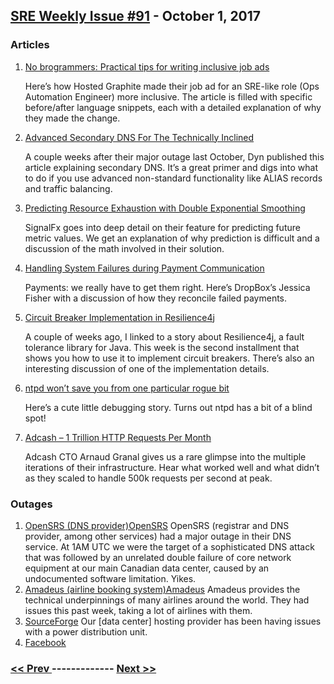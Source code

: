 ## [SRE Weekly Issue #91](https://sreweekly.com/sre-weekly-issue-91/) - October 1, 2017
### Articles

1. [No brogrammers: Practical tips for writing inclusive job ads](https://blog.hostedgraphite.com/2016/04/26/no-brogrammers-practical-tips-for-writing-inclusive-job-ads/)

    Here’s how Hosted Graphite made their job ad for an SRE-like role (Ops Automation Engineer) more inclusive. The article is filled with specific before/after language snippets, each with a detailed explanation of why they made the change.
1. [Advanced Secondary DNS For The Technically Inclined](https://dyn.com/blog/advanced-secondary-dns-for-the-technically-inclined/)

    A couple weeks after their major outage last October, Dyn published this article explaining secondary DNS. It’s a great primer and digs into what to do if you use advanced non-standard functionality like ALIAS records and traffic balancing.
1. [Predicting Resource Exhaustion with Double Exponential Smoothing](http://t.dripemail2.com/c/eyJhY2NvdW50X2lkIjoiMjY1Njc0MyIsImRlbGl2ZXJ5X2lkIjoiMTM0OTM0MDg1MSIsInVybCI6Imh0dHBzOi8vc2lnbmFsZnguY29tL2Jsb2cvcHJlZGljdGluZy1yZXNvdXJjZS1leGhhdXN0aW9uLWRvdWJsZS1leHBvbmVudGlhbC1zbW9vdGhpbmcvP19fcz1id3lrd2sxa2NjZW9nc3pxOGFidCJ9)

    SignalFx goes into deep detail on their feature for predicting future metric values. We get an explanation of why prediction is difficult and a discussion of the math involved in their solution.
1. [Handling System Failures during Payment Communication](https://blogs.dropbox.com/tech/2017/09/handling-system-failures-during-payment-communication/)

    Payments: we really have to get them right. Here’s DropBox’s Jessica Fisher with a discussion of how they reconcile failed payments.
1. [Circuit Breaker Implementation in Resilience4j](https://dzone.com/articles/circuit-breaker-implementation-in-resilience4j)

    A couple of weeks ago, I linked to a story about Resilience4j, a fault tolerance library for Java. This week is the second installment that shows you how to use it to implement circuit breakers. There’s also an interesting discussion of one of the implementation details.
1. [ntpd won’t save you from one particular rogue bit](https://rachelbythebay.com/w/2017/09/27/2153/)

    Here’s a cute little debugging story. Turns out ntpd has a bit of a blind spot!
1. [Adcash – 1 Trillion HTTP Requests Per Month](http://feedproxy.google.com/~r/HighScalability/~3/iRsnmCaun6w/adcash-1-trillion-http-requests-per-month.html)

    Adcash CTO Arnaud Granal gives us a rare glimpse into the multiple iterations of their infrastructure. Hear what worked well and what didn’t as they scaled to handle 500k requests per second at peak.
### Outages

1. [OpenSRS (DNS provider)OpenSRS](https://www.theregister.co.uk/2017/09/29/major_domain_name_server_goes_down_taking_websites_with_it/)
    OpenSRS (registrar and DNS provider, among other services) had a major outage in their DNS service.
At 1AM UTC we were the target of a sophisticated DNS attack that was followed by an unrelated double failure of core network equipment at our main Canadian data center, caused by an undocumented software limitation.
Yikes.
1. [Amadeus (airline booking system)Amadeus](https://www.ttgmedia.com/news/technology/amadeus-suffers-major-it-network-issue-11742)
    Amadeus provides the technical underpinnings of many airlines around the world. They had issues this past week, taking a lot of airlines with them.
1. [SourceForge](https://www.theregister.co.uk/2017/09/27/faulty_data_center_takes_out_sourceforge/)
    Our [data center] hosting provider has been having issues with a power distribution unit.
1. [Facebook](http://www.express.co.uk/life-style/science-technology/858892/Facebook-down-not-working-server-status)

### [ << Prev ](sreweekly-90.md) ------------- [ Next >> ](sreweekly-92.md)